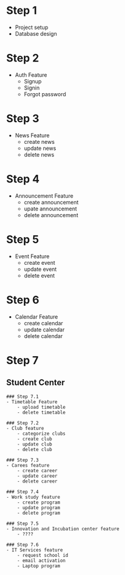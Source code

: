 # Step 1
- Project setup
- Database design

# Step 2
- Auth Feature
    - Signup
    - Signin
    - Forgot password
    
# Step 3 
- News Feature
    - create news
    - update news
    - delete news
    
    
# Step 4
- Announcement Feature
    - create announcement
    - upate announcement
    - delete announcement
    
# Step 5
- Event Feature
    - create event
    - update event
    - delete event
    
# Step 6
- Calendar Feature
    - create calendar
    - update calendar
    - delete calendar
    
# Step 7
 ## Student Center
    ### Step 7.1
    - Timetable Feature
        - upload timetable
        - delete timetable
    
    ### Step 7.2    
    - Club feature
        - categorize clubs
        - create club
        - update club
        - delete club
        
    ### Step 7.3        
    - Carees feature
        - create career
        - update career
        - delete career
    
    ### Step 7.4            
    - Work study feature
        - create program
        - update program
        - delete program
    
    ### Step 7.5            
    - Innovation and Incubation center feature
        - ????
    
    ### Step 7.6            
    - IT Services feature
        - request school id
        - email activation
        - Laptop program

